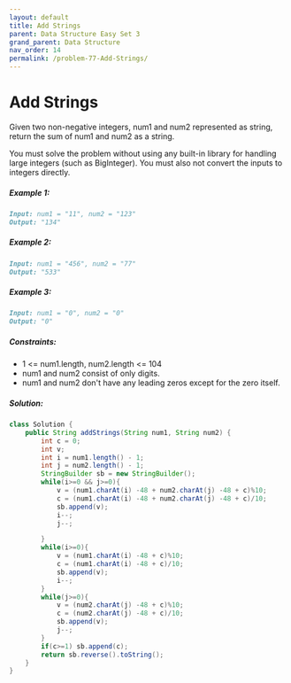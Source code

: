 ```yaml
---
layout: default
title: Add Strings
parent: Data Structure Easy Set 3
grand_parent: Data Structure
nav_order: 14
permalink: /problem-77-Add-Strings/
---
```

# Add Strings

Given two non-negative integers, num1 and num2 represented as string, return the sum of num1 and num2 as a string.

You must solve the problem without using any built-in library for handling large integers (such as BigInteger). You must also not convert the inputs to integers directly.

##### Example 1:
```markdown
Input: num1 = "11", num2 = "123"
Output: "134"
```
##### Example 2:
```markdown
Input: num1 = "456", num2 = "77"
Output: "533"
```
##### Example 3:
```markdown
Input: num1 = "0", num2 = "0"
Output: "0"
```
##### Constraints:

* 1 <= num1.length, num2.length <= 104
* num1 and num2 consist of only digits.
* num1 and num2 don't have any leading zeros except for the zero itself.

##### Solution:
```java
class Solution {
    public String addStrings(String num1, String num2) {
        int c = 0;
        int v;
        int i = num1.length() - 1;
        int j = num2.length() - 1;
        StringBuilder sb = new StringBuilder();
        while(i>=0 && j>=0){
            v = (num1.charAt(i) -48 + num2.charAt(j) -48 + c)%10;
            c = (num1.charAt(i) -48 + num2.charAt(j) -48 + c)/10;
            sb.append(v);
            i--;
            j--;

        }
        while(i>=0){
            v = (num1.charAt(i) -48 + c)%10;
            c = (num1.charAt(i) -48 + c)/10;
            sb.append(v);
            i--;
        }
        while(j>=0){
            v = (num2.charAt(j) -48 + c)%10;
            c = (num2.charAt(j) -48 + c)/10;
            sb.append(v);
            j--;
        }
        if(c>=1) sb.append(c);
        return sb.reverse().toString();
    }
}
```
